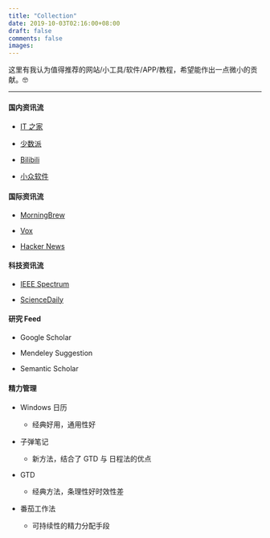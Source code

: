 ```yaml
---
title: "Collection"
date: 2019-10-03T02:16:00+08:00
draft: false
comments: false
images:
---
```


这里有我认为值得推荐的网站/小工具/软件/APP/教程，希望能作出一点微小的贡献。🤓

--- 

#### 国内资讯流

- [IT 之家](https://www.ithome.com)

- [少数派](https://beta.sspai.com)

- [Bilibili](https://www.bilibili.com)

- [小众软件](https://www.appinn.com/)

#### 国际资讯流

- [MorningBrew](https://www.morningbrew.com/)

- [Vox](https://www.vox.com/)

- [Hacker News](https://news.ycombinator.com/)

#### 科技资讯流

- [IEEE Spectrum](https://spectrum.ieee.org/)

- [ScienceDaily](https://www.sciencedaily.com/)

#### 研究 Feed

- Google Scholar

- Mendeley Suggestion

- Semantic Scholar

#### 精力管理

- Windows 日历
    - 经典好用，通用性好

- 子弹笔记
    - 新方法，结合了 GTD 与 日程法的优点

- GTD
    - 经典方法，条理性好时效性差

- 番茄工作法
    - 可持续性的精力分配手段
